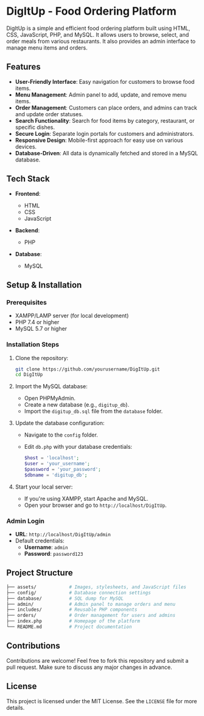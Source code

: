 # DigItUp - Food Ordering Platform

DigItUp is a simple and efficient food ordering platform built using HTML, CSS, JavaScript, PHP, and MySQL. It allows users to browse, select, and order meals from various restaurants. It also provides an admin interface to manage menu items and orders.

## Features

- **User-Friendly Interface**: Easy navigation for customers to browse food items.
- **Menu Management**: Admin panel to add, update, and remove menu items.
- **Order Management**: Customers can place orders, and admins can track and update order statuses.
- **Search Functionality**: Search for food items by category, restaurant, or specific dishes.
- **Secure Login**: Separate login portals for customers and administrators.
- **Responsive Design**: Mobile-first approach for easy use on various devices.
- **Database-Driven**: All data is dynamically fetched and stored in a MySQL database.

## Tech Stack

- **Frontend**: 
  - HTML
  - CSS
  - JavaScript

- **Backend**: 
  - PHP

- **Database**: 
  - MySQL

## Setup & Installation

### Prerequisites

- XAMPP/LAMP server (for local development)
- PHP 7.4 or higher
- MySQL 5.7 or higher

### Installation Steps

1. Clone the repository:

   ```bash
   git clone https://github.com/yourusername/DigItUp.git
   cd DigItUp
   ```

2. Import the MySQL database:

   - Open PHPMyAdmin.
   - Create a new database (e.g., `digitup_db`).
   - Import the `digitup_db.sql` file from the `database` folder.

3. Update the database configuration:

   - Navigate to the `config` folder.
   - Edit `db.php` with your database credentials:

     ```php
     $host = 'localhost';
     $user = 'your_username';
     $password = 'your_password';
     $dbname = 'digitup_db';
     ```

4. Start your local server:

   - If you're using XAMPP, start Apache and MySQL.
   - Open your browser and go to `http://localhost/DigItUp`.

### Admin Login

- **URL**: `http://localhost/DigItUp/admin`
- Default credentials:
  - **Username**: `admin`
  - **Password**: `password123`

## Project Structure

```bash
├── assets/            # Images, stylesheets, and JavaScript files
├── config/            # Database connection settings
├── database/          # SQL dump for MySQL
├── admin/             # Admin panel to manage orders and menu
├── includes/          # Reusable PHP components
├── orders/            # Order management for users and admins
├── index.php          # Homepage of the platform
└── README.md          # Project documentation
```

## Contributions

Contributions are welcome! Feel free to fork this repository and submit a pull request. Make sure to discuss any major changes in advance.

## License

This project is licensed under the MIT License. See the `LICENSE` file for more details.

